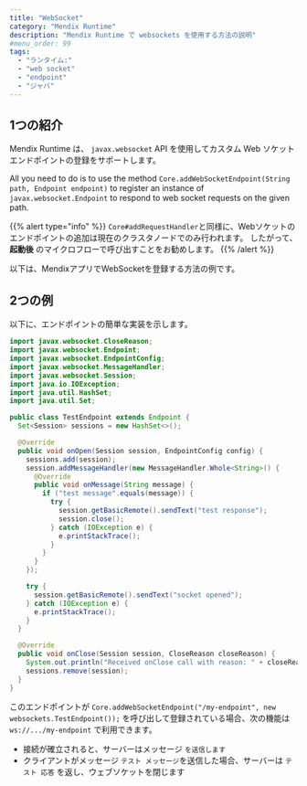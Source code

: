 ```yaml
---
title: "WebSocket"
category: "Mendix Runtime"
description: "Mendix Runtime で websockets を使用する方法の説明"
#menu_order: 99
tags:
  - "ランタイム:"
  - "web socket"
  - "endpoint"
  - "ジャバ"
---
```


## 1つの紹介

Mendix Runtime は、 `javax.websocket` API を使用してカスタム Web ソケット エンドポイントの登録をサポートします。

All you need to do is to use the method `Core.addWebSocketEndpoint(String path, Endpoint endpoint)` to register an instance of `javax.websocket.Endpoint` to respond to web socket requests on the given path.

{{% alert type="info" %}}
`Core#addRequestHandler`と同様に、Webソケットのエンドポイントの追加は現在のクラスタノードでのみ行われます。 したがって、 **起動後** のマイクロフローで呼び出すことをお勧めします。
{{% /alert %}}

以下は、MendixアプリでWebSocketを登録する方法の例です。

## 2つの例

以下に、エンドポイントの簡単な実装を示します。

```java
import javax.websocket.CloseReason;
import javax.websocket.Endpoint;
import javax.websocket.EndpointConfig;
import javax.websocket.MessageHandler;
import javax.websocket.Session;
import java.io.IOException;
import java.util.HashSet;
import java.util.Set;

public class TestEndpoint extends Endpoint {
  Set<Session> sessions = new HashSet<>();

  @Override
  public void onOpen(Session session, EndpointConfig config) {
    sessions.add(session);
    session.addMessageHandler(new MessageHandler.Whole<String>() {
      @Override
      public void onMessage(String message) {
        if ("test message".equals(message)) {
          try {
            session.getBasicRemote().sendText("test response");
            session.close();
          } catch (IOException e) {
            e.printStackTrace();
          }
        }
      }
    });

    try {
      session.getBasicRemote().sendText("socket opened");
    } catch (IOException e) {
      e.printStackTrace();
    }
  }

  @Override
  public void onClose(Session session, CloseReason closeReason) {
    System.out.println("Received onClose call with reason: " + closeReason);
    sessions.remove(session);
  }
}
```

このエンドポイントが `Core.addWebSocketEndpoint("/my-endpoint", new websockets.TestEndpoint());` を呼び出して登録されている場合、次の機能は `ws://.../my-endpoint` で利用できます。

* 接続が確立されると、サーバーはメッセージ `を送信します`
* クライアントがメッセージ `テスト メッセージ`を送信した場合、サーバーは `テスト 応答` を返し、ウェブソケットを閉じます
